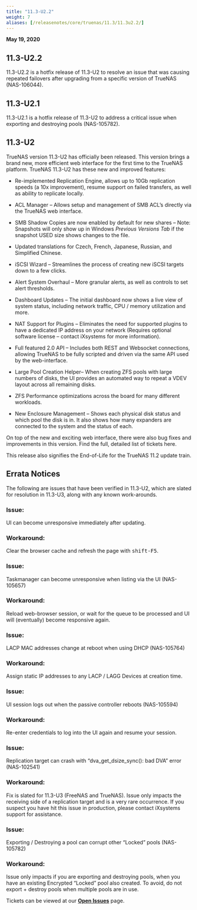 ```yaml
---
title: "11.3-U2.2"
weight: 7
aliases: [/releasenotes/core/truenas/11.3/11.3u2.2/]
---
```


**May 19, 2020**

## 11.3-U2.2

11.3-U2.2 is a hotfix release of 11.3-U2 to resolve an issue that was causing repeated failovers after upgrading from a specific version of TrueNAS (NAS-106044).

## 11.3-U2.1

11.3-U2.1 is a hotfix release of 11.3-U2 to address a critical issue when exporting and destroying pools (NAS-105782).

## 11.3-U2

TrueNAS version 11.3-U2 has officially been released. This version brings a brand new, more efficient web interface for the first time to the TrueNAS platform. TrueNAS 11.3-U2 has these new and improved features:

+ Re-implemented Replication Engine, allows up to 10Gb replication speeds (a 10x improvement), resume support on failed transfers, as well as ability to replicate locally.

+ ACL Manager – Allows setup and management of SMB ACL’s directly via the TrueNAS web interface.

+ SMB Shadow Copies are now enabled by default for new shares – Note: Snapshots will only show up in Windows *Previous Versions Tab* if the snapshot USED size shows changes to the file.

+ Updated translations for Czech, French, Japanese, Russian, and Simplified Chinese.

+ iSCSI Wizard – Streamlines the process of creating new iSCSI targets down to a few clicks.

+ Alert System Overhaul – More granular alerts, as well as controls to set alert thresholds.

+ Dashboard Updates – The initial dashboard now shows a live view of system status, including network traffic, CPU / memory utilization and more.

+ NAT Support for Plugins – Eliminates the need for supported plugins to have a dedicated IP address on your network (Requires optional software license – contact iXsystems for more information).

+ Full featured 2.0 API – Includes both REST and Websocket connections, allowing TrueNAS to be fully scripted and driven via the same API used by the web-interface.

+ Large Pool Creation Helper– When creating ZFS pools with large numbers of disks, the UI provides an automated way to repeat a VDEV layout across all remaining disks.

+ ZFS Performance optimizations across the board for many different workloads.

+ New Enclosure Management – Shows each physical disk status and which pool the disk is in. It also shows how many expanders are connected to the system and the status of each.

On top of the new and exciting web interface, there were also bug fixes and improvements in this version. Find the full, detailed list of tickets here.

This release also signifies the End-of-Life for the TrueNAS 11.2 update train.

## Errata Notices

The following are issues that have been verified in 11.3-U2, which are slated for resolution in 11.3-U3, along with any known work-arounds.

### Issue:

UI can become unresponsive immediately after updating.

### Workaround:

Clear the browser cache and refresh the page with <kbd>shift-F5</kbd>.

### Issue:

Taskmanager can become unresponsive when listing via the UI (NAS-105657)

### Workaround:

Reload web-browser session, or wait for the queue to be processed and UI will (eventually) become responsive again.

### Issue:

LACP MAC addresses change at reboot when using DHCP (NAS-105764)

### Workaround:

Assign static IP addresses to any LACP / LAGG Devices at creation time.

### Issue:

UI session logs out when the passive controller reboots (NAS-105594)

### Workaround:

Re-enter credentials to log into the UI again and resume your session.

### Issue:

Replication target can crash with “dva_get_dsize_sync(): bad DVA” error (NAS-102541)

### Workaround:

Fix is slated for 11.3-U3 (FreeNAS and TrueNAS). Issue only impacts the receiving side of a replication target and is a very rare occurrence. If you suspect you have hit this issue in production, please contact iXsystems support for assistance.

### Issue:

Exporting / Destroying a pool can corrupt other “Locked” pools (NAS-105782)

### Workaround:

Issue only impacts if you are exporting and destroying pools, when you have an existing Encrypted “Locked” pool also created. To avoid, do not export + destroy pools when multiple pools are in use.

Tickets can be viewed at our [**Open Issues**](https://ixsystems.atlassian.net/projects/NAS/issues/) page.
